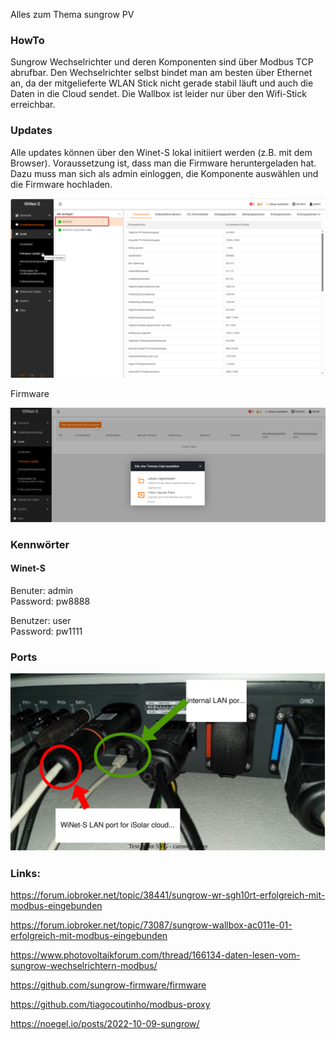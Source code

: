 Alles zum Thema sungrow PV

### HowTo

Sungrow Wechselrichter und deren Komponenten sind über Modbus TCP abrufbar. Den Wechselrichter selbst bindet man am besten über Ethernet an, 
da der mitgelieferte WLAN Stick nicht gerade stabil läuft und auch die Daten in die Cloud sendet. Die Wallbox ist leider nur über den Wifi-Stick 
erreichbar.

### Updates

Alle updates können über den Winet-S lokal initiiert werden (z.B. mit dem Browser). Voraussetzung ist, dass man die Firmware heruntergeladen hat.
Dazu muss man sich als admin einloggen, die Komponente auswählen und die Firmware hochladen.

![Logo](pics/Sungrow-pic001.png)

Firmware

![Logo](pics/Sungrow-pic002.png)

### Kennwörter

#### Winet-S

Benuter: admin   
Password: pw8888   

Benutzer: user   
Password: pw1111   

### Ports

![Logo](pics/Inverter_LAN_ports.drawio.svg)


### Links:

https://forum.iobroker.net/topic/38441/sungrow-wr-sgh10rt-erfolgreich-mit-modbus-eingebunden

https://forum.iobroker.net/topic/73087/sungrow-wallbox-ac011e-01-erfolgreich-mit-modbus-eingebunden

https://www.photovoltaikforum.com/thread/166134-daten-lesen-vom-sungrow-wechselrichtern-modbus/

https://github.com/sungrow-firmware/firmware

https://github.com/tiagocoutinho/modbus-proxy

https://noegel.io/posts/2022-10-09-sungrow/
